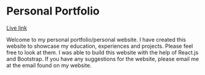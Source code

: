 # Personal Portfolio

[Live link](http://kabishan.herokuapp.com)

Welcome to my personal portfolio/personal website. I have created this website to showcase my education, experiences and projects. Please feel free to look at them. I was able to build this website with the help of React.js and Bootstrap. If you have any suggestions for the website, please email me at the email found on my website.
